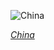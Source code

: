 
![China](https://www.gstatic.com/prettyearth/assets/full/5653.jpg)

*[China](https://www.google.com/maps/@38.982536,118.465658,17z/data=!3m1!1e3)*
